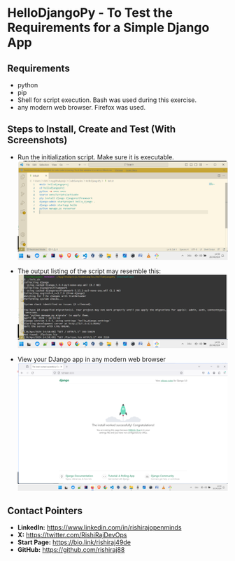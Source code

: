 # HelloDjangoPy - To Test the Requirements for a Simple Django App

## Requirements
- python
- pip
- Shell for script execution. Bash was used during this exercise.
- any modern web browser. Firefox was used.

## Steps to Install, Create and Test (With Screenshots)
- Run the initialization script. Make sure it is executable.
![init.sh script file](assets/images/init-script.png)

- The output listing of the script may resemble this:
![Script listing on Terminal](assets/images/terminal-listing.png)

- View your DJango app in any modern web browser 
![DJango app in web browser](assets/images/hello-web-app.png)

## Contact Pointers
- **LinkedIn:** <https://www.linkedin.com/in/rishirajopenminds>
- **X:** <https://twitter.com/RishiRajDevOps>
- **Start Page:** <https://bio.link/rishiraj49de>
- **GitHub:** <https://github.com/rishiraj88>
